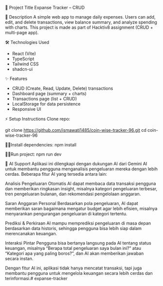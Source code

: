 📌 Project Title
Expanse Tracker – CRUD 

📝 Description
A simple web app to manage daily expenses.
Users can add, edit, and delete transactions, view balance summary, and analyze spending with charts.
This project is made as part of Hacktiv8 assignment (CRUD + multi-page app).

🛠 Technologies Used
- React (Vite)
- TypeScript
- Tailwind CSS
- shadcn-ui

✨ Features
- CRUD (Create, Read, Update, Delete) transactions
- Dashboard page (summary + charts)
- Transactions page (list + CRUD)
- LocalStorage for data persistence
- Responsive UI

⚡ Setup Instructions
Clone repo:

git clone https://github.com/ismawati1485/coin-wise-tracker-96.git
cd coin-wise-tracker-96


💪🏻Install dependencies:
npm install


🏃‍♀Run project:
npm run dev

🤖 AI Support
Aplikasi ini dilengkapi dengan dukungan AI dari Gemini AI untuk membantu pengguna menganalisis pengeluaran mereka dengan lebih cerdas. Beberapa fitur AI yang tersedia antara lain:

Analisis Pengeluaran Otomatis
AI dapat membaca data transaksi pengguna dan memberikan ringkasan insight, misalnya kategori pengeluaran terbesar, tren pengeluaran bulanan, dan rekomendasi pengelolaan anggaran.

Saran Anggaran Personal
Berdasarkan pola pengeluaran, AI dapat memberikan saran bagaimana mengatur budget agar lebih efisien, misalnya menyarankan pengurangan pengeluaran di kategori tertentu.

Prediksi & Perkiraan
AI mampu memprediksi pengeluaran di masa depan berdasarkan data historis, sehingga pengguna bisa lebih siap dalam merencanakan keuangan.

Interaksi Pintar
Pengguna bisa bertanya langsung pada AI tentang status keuangan, misalnya “Berapa total pengeluaran saya bulan ini?” atau “Kategori apa yang paling boros?”, dan AI akan memberikan jawaban secara instan.

Dengan fitur AI ini, aplikasi tidak hanya mencatat transaksi, tapi juga membantu pengguna untuk mengelola keuangan secara lebih cerdas dan terinformasi.# expanse-tracker
